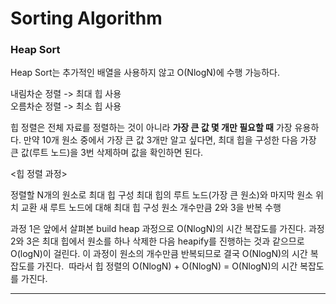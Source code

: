 # Sorting Algorithm

### Heap Sort

Heap Sort는 추가적인 배열을 사용하지 않고 O(NlogN)에 수행 가능하다.

내림차순 정렬 -> 최대 힙 사용    
오름차순 정렬 -> 최소 힙 사용

힙 정렬은 전체 자료를 정렬하는 것이 아니라 **가장 큰 값 몇 개만 필요할 때** 가장 유용하다. 
만약 10개 원소 중에서 가장 큰 값 3개만 알고 싶다면, 최대 힙을 구성한 다음 가장 큰 값(루트 노드)을 3번 삭제하며 값을 확인하면 된다.

<힙 정렬 과정>

정렬할 N개의 원소로 최대 힙 구성
최대 힙의 루트 노드(가장 큰 원소)와 마지막 원소 위치 교환
새 루트 노드에 대해 최대 힙 구성
원소 개수만큼 2와 3을 반복 수행

과정 1은 앞에서 살펴본 build heap 과정으로 O(NlogN)의 시간 복잡도를 가진다.
과정 2와 3은 최대 힙에서 원소를 하나 삭제한 다음 heapify를 진행하는 것과 같으므로 O(logN)이 걸린다. 이 과정이 원소의 개수만큼 반복되므로 결국 O(NlogN)의 시간 복잡도를 가진다. 
따라서 힙 정렬의 O(NlogN) + O(NlogN) = O(NlogN)의 시간 복잡도를 가진다.

---
